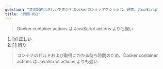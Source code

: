 ```yaml
---
question: "次の記述は正しいですか？ Dockerコンテナアクションは、通常、JavaScriptアクションよりも遅いです。"
title: "質問 052"
---
```


> Docker container actions は JavaScript actions よりも遅い
1. [x] 正しい
1. [ ] 誤り  
> コンテナのビルドおよび取得にかかる待ち時間のため、Docker container actions は JavaScript actions よりも遅い